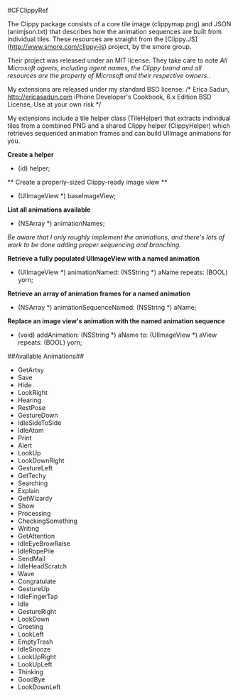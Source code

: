 #CFClippyRef

The Clippy package consists of a core tile image (clippymap.png) and JSON (animjson.txt) that describes how the animation sequences are built from individual tiles. These resources are straight from the [Clippy.JS] (http://www.smore.com/clippy-js) project, by the smore group.

Their project was released under an MIT license. They take care to note *All Microsoft agents, including agent names, the Clippy brand and all resources are the property of Microsoft and their respective owners.*.

My extensions are released under my standard BSD license:
/*
 Erica Sadun, http://ericasadun.com
 iPhone Developer's Cookbook, 6.x Edition
 BSD License, Use at your own risk
 */

My extensions include a tile helper class (TileHelper) that extracts individual tiles from a combined PNG and a shared Clippy helper (ClippyHelper) which retrieves sequenced animation frames and can build UIImage animations for you.

**Create a helper**
+ (id) helper;

** Create a properly-sized Clippy-ready image view ** 
- (UIImageView *) baseImageView;

**List all animations available**
- (NSArray *) animationNames;
 
*Be aware that I only roughly implement the animations, and there's lots of work to be done adding proper sequencing and branching.*

**Retrieve a fully populated UIImageView with a named animation**
- (UIImageView *) animationNamed: (NSString *) aName repeats: (BOOL) yorn;

**Retrieve an array of animation frames for a named animation**
- (NSArray *) animationSequenceNamed: (NSString *) aName;

**Replace an image view's animation with the named animation sequence**
- (void) addAnimation: (NSString *) aName to: (UIImageView *) aView repeats: (BOOL) yorn;

##Available Animations##
* GetArtsy
* Save
* Hide
* LookRight
* Hearing
* RestPose
* GestureDown
* IdleSideToSide
* IdleAtom
* Print
* Alert
* LookUp
* LookDownRight
* GestureLeft
* GetTechy
* Searching
* Explain
* GetWizardy
* Show
* Processing
* CheckingSomething
* Writing
* GetAttention
* IdleEyeBrowRaise
* IdleRopePile
* SendMail
* IdleHeadScratch
* Wave
* Congratulate
* GestureUp
* IdleFingerTap
* Idle
* GestureRight
* LookDown
* Greeting
* LookLeft
* EmptyTrash
* IdleSnooze
* LookUpRight
* LookUpLeft
* Thinking
* GoodBye
* LookDownLeft



